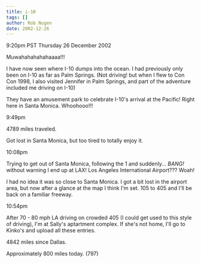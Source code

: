 ```yaml
---
title: i-10
tags: []
author: Rob Nugen
date: 2002-12-26
---
```


<p class=date>9:20pm PST Thursday 26 December 2002</p>

<p>Muwahahahahahaaaa!!!</p>

<p>I have now seen where I-10 dumps into the ocean.  I had previously
only been on I-10 as far as Palm Springs.  (Not driving! but when I
flew to Con Con 1998, I also visited Jennifer in Palm Springs, and
part of the adventure included me driving on I-10)</p>

<p>They have an amusement park to celebrate I-10's arrival at the
Pacific!  Right here in Santa Monica.  Whoohooo!!!</p>

<p class=date>9:49pm</p>

<p>4789 miles traveled.</p>

<p>Got lost in Santa Monica, but too tired to totally enjoy it.</p>

<p class=date>10:08pm</p>

<p>Trying to get out of Santa Monica, following the 1 and
suddenly... <em>BANG!</em> without warning I end up at LAX!  Los
Angeles International Airport???  Woah!</p>

<p>I had no idea it was so close to Santa Monica.  I got a bit lost in
the airport area, but now after a glance at the map I think I'm set.
105 to 405 and I'll be back on a familiar freeway.</p>

<p class=date>10:54pm</p>

<p>After 70 - 80 mph LA driving on crowded 405 (I could get used to
this style of driving), I'm at Sally's aptartment complex.  If she's
not home, I'll go to Kinko's and upload all these entries.</p>

<p>4842 miles since Dallas.</p>

<p>Approximately 800 miles today.  (797)</p>
